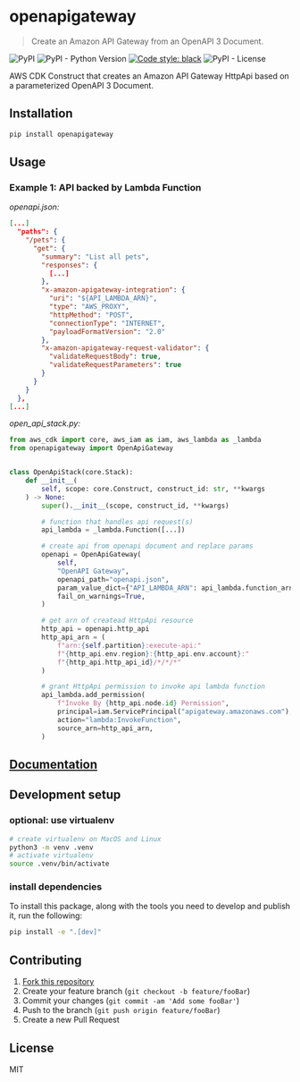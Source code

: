 # openapigateway
> Create an Amazon API Gateway from an OpenAPI 3 Document.

![PyPI](https://img.shields.io/pypi/v/openapigateway)
![PyPI - Python Version](https://img.shields.io/pypi/pyversions/openapigateway)
[![Code style: black](https://img.shields.io/badge/code%20style-black-000000.svg)](https://github.com/psf/black)
![PyPI - License](https://img.shields.io/pypi/l/openapigateway)

AWS CDK Construct that creates an Amazon API Gateway HttpApi based on a
parameterized OpenAPI 3 Document.

## Installation

```sh
pip install openapigateway
```

## Usage

### Example 1: API backed by Lambda Function

*openapi.json:*
```json
[...]
  "paths": {
    "/pets": {
      "get": {
        "summary": "List all pets",
        "responses": {
          [...]
        },
        "x-amazon-apigateway-integration": {
          "uri": "${API_LAMBDA_ARN}",
          "type": "AWS_PROXY",
          "httpMethod": "POST",
          "connectionType": "INTERNET",
          "payloadFormatVersion": "2.0"
        },
        "x-amazon-apigateway-request-validator": {
          "validateRequestBody": true,
          "validateRequestParameters": true
        }
      }
    }
  },
[...]
```

*open_api_stack.py:*
```python
from aws_cdk import core, aws_iam as iam, aws_lambda as _lambda
from openapigateway import OpenApiGateway


class OpenApiStack(core.Stack):
    def __init__(
        self, scope: core.Construct, construct_id: str, **kwargs
    ) -> None:
        super().__init__(scope, construct_id, **kwargs)

        # function that handles api request(s)
        api_lambda = _lambda.Function([...])

        # create api from openapi document and replace params
        openapi = OpenApiGateway(
            self,
            "OpenAPI Gateway",
            openapi_path="openapi.json",
            param_value_dict={"API_LAMBDA_ARN": api_lambda.function_arn},
            fail_on_warnings=True,
        )

        # get arn of createad HttpApi resource
        http_api = openapi.http_api
        http_api_arn = (
            f"arn:{self.partition}:execute-api:"
            f"{http_api.env.region}:{http_api.env.account}:"
            f"{http_api.http_api_id}/*/*/*"
        )

        # grant HttpApi permission to invoke api lambda function
        api_lambda.add_permission(
            f"Invoke By {http_api.node.id} Permission",
            principal=iam.ServicePrincipal("apigateway.amazonaws.com"),
            action="lambda:InvokeFunction",
            source_arn=http_api_arn,
        )
```

## [Documentation](https://suud.github.io/cdk-openapigateway)

## Development setup

### optional: use virtualenv

```sh
# create virtualenv on MacOS and Linux
python3 -m venv .venv
# activate virtualenv
source .venv/bin/activate
```

### install dependencies

To install this package, along with the tools you need to develop and publish
it, run the following:

```sh
pip install -e ".[dev]"
```

## Contributing

1. [Fork this repository](https://github.com/suud/cdk-openapigateway/fork)
2. Create your feature branch (`git checkout -b feature/fooBar`)
3. Commit your changes (`git commit -am 'Add some fooBar'`)
4. Push to the branch (`git push origin feature/fooBar`)
5. Create a new Pull Request

## License

MIT
